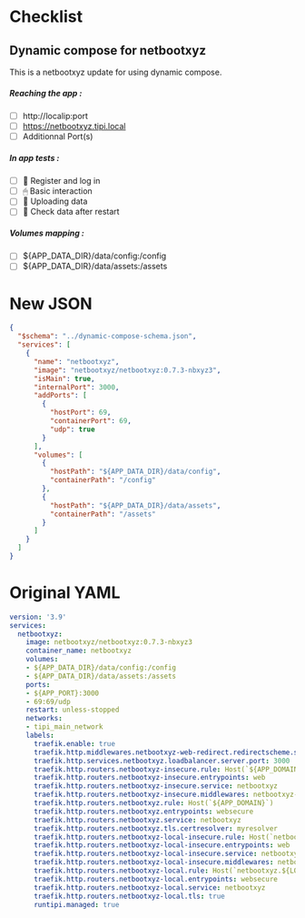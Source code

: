 # Checklist
## Dynamic compose for netbootxyz
This is a netbootxyz update for using dynamic compose.
##### Reaching the app :
- [ ] http://localip:port
- [ ] https://netbootxyz.tipi.local
- [ ] Additionnal Port(s)
##### In app tests :
- [ ] 📝 Register and log in
- [ ] 🖱 Basic interaction
- [ ] 🌆 Uploading data
- [ ] 🔄 Check data after restart
##### Volumes mapping :
- [ ] ${APP_DATA_DIR}/data/config:/config
- [ ] ${APP_DATA_DIR}/data/assets:/assets

# New JSON
```json
{
  "$schema": "../dynamic-compose-schema.json",
  "services": [
    {
      "name": "netbootxyz",
      "image": "netbootxyz/netbootxyz:0.7.3-nbxyz3",
      "isMain": true,
      "internalPort": 3000,
      "addPorts": [
        {
          "hostPort": 69,
          "containerPort": 69,
          "udp": true
        }
      ],
      "volumes": [
        {
          "hostPath": "${APP_DATA_DIR}/data/config",
          "containerPath": "/config"
        },
        {
          "hostPath": "${APP_DATA_DIR}/data/assets",
          "containerPath": "/assets"
        }
      ]
    }
  ]
} 
```
# Original YAML
```yaml
version: '3.9'
services:
  netbootxyz:
    image: netbootxyz/netbootxyz:0.7.3-nbxyz3
    container_name: netbootxyz
    volumes:
    - ${APP_DATA_DIR}/data/config:/config
    - ${APP_DATA_DIR}/data/assets:/assets
    ports:
    - ${APP_PORT}:3000
    - 69:69/udp
    restart: unless-stopped
    networks:
    - tipi_main_network
    labels:
      traefik.enable: true
      traefik.http.middlewares.netbootxyz-web-redirect.redirectscheme.scheme: https
      traefik.http.services.netbootxyz.loadbalancer.server.port: 3000
      traefik.http.routers.netbootxyz-insecure.rule: Host(`${APP_DOMAIN}`)
      traefik.http.routers.netbootxyz-insecure.entrypoints: web
      traefik.http.routers.netbootxyz-insecure.service: netbootxyz
      traefik.http.routers.netbootxyz-insecure.middlewares: netbootxyz-web-redirect
      traefik.http.routers.netbootxyz.rule: Host(`${APP_DOMAIN}`)
      traefik.http.routers.netbootxyz.entrypoints: websecure
      traefik.http.routers.netbootxyz.service: netbootxyz
      traefik.http.routers.netbootxyz.tls.certresolver: myresolver
      traefik.http.routers.netbootxyz-local-insecure.rule: Host(`netbootxyz.${LOCAL_DOMAIN}`)
      traefik.http.routers.netbootxyz-local-insecure.entrypoints: web
      traefik.http.routers.netbootxyz-local-insecure.service: netbootxyz
      traefik.http.routers.netbootxyz-local-insecure.middlewares: netbootxyz-web-redirect
      traefik.http.routers.netbootxyz-local.rule: Host(`netbootxyz.${LOCAL_DOMAIN}`)
      traefik.http.routers.netbootxyz-local.entrypoints: websecure
      traefik.http.routers.netbootxyz-local.service: netbootxyz
      traefik.http.routers.netbootxyz-local.tls: true
      runtipi.managed: true
 
```
